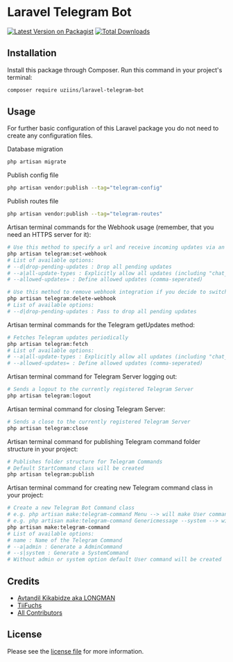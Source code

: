 # Laravel Telegram Bot

[![Latest Version on Packagist][ico-version]][link-packagist]
[![Total Downloads][ico-downloads]][link-downloads]

## Installation

Install this package through Composer. Run this command in your project's terminal:

``` bash
composer require uziins/laravel-telegram-bot
```
## Usage
For further basic configuration of this Laravel package you do not need to create any configuration files.

Database migration
``` bash
php artisan migrate
```

Publish config file
``` bash
php artisan vendor:publish --tag="telegram-config"
```

Publish routes file
``` bash
php artisan vendor:publish --tag="telegram-routes"
```

Artisan terminal commands for the Webhook usage (remember, that you need an HTTPS server for it):
``` bash
# Use this method to specify a url and receive incoming updates via an outgoing webhook
php artisan telegram:set-webhook
# List of available options: 
# --d|drop-pending-updates : Drop all pending updates
# --a|all-update-types : Explicitly allow all updates (including "chat_member")
# --allowed-updates= : Define allowed updates (comma-seperated)

# Use this method to remove webhook integration if you decide to switch back to getUpdates
php artisan telegram:delete-webhook
# List of available options:
# --d|drop-pending-updates : Pass to drop all pending updates
```
Artisan terminal commands for the Telegram getUpdates method:
``` bash
# Fetches Telegram updates periodically
php artisan telegram:fetch 
# List of available options:
# --a|all-update-types : Explicitly allow all updates (including "chat_member")
# --allowed-updates= : Define allowed updates (comma-seperated)
```
Artisan terminal command for Telegram Server logging out:
``` bash
# Sends a logout to the currently registered Telegram Server
php artisan telegram:logout
```
Artisan terminal command for closing Telegram Server:
``` bash
# Sends a close to the currently registered Telegram Server
php artisan telegram:close
```
Artisan terminal command for publishing Telegram command folder structure in your project:
``` bash
# Publishes folder structure for Telegram Commands
# Default StartCommand class will be created
php artisan telegram:publish
```
Artisan terminal command for creating new Telegram command class in your project:
``` bash
# Create a new Telegram Bot Command class
# e.g. php artisan make:telegram-command Menu --> will make User command class MenuCommand 
# e.g. php artisan make:telegram-command Genericmessage --system --> will make System command class GenericmessageCommand
php artisan make:telegram-command
# List of available options:
# name : Name of the Telegram Command
# --a|admin : Generate a AdminCommand
# --s|system : Generate a SystemCommand
# Without admin or system option default User command will be created
```



## Credits

- [Avtandil Kikabidze aka LONGMAN](https://github.com/akalongman)
- [TiiFuchs](https://github.com/TiiFuchs)
- [All Contributors][link-contributors]

## License

Please see the [license file](license.md) for more information.

[ico-version]: https://img.shields.io/packagist/v/php-telegram-bot/laravel.svg?style=flat-square
[ico-downloads]: https://img.shields.io/packagist/dt/php-telegram-bot/laravel.svg?style=flat-square

[link-packagist]: https://packagist.org/packages/php-telegram-bot/laravel
[link-downloads]: https://packagist.org/packages/php-telegram-bot/laravel
[link-contributors]: https://github.com/php-telegram-bot/laravel/contributors
